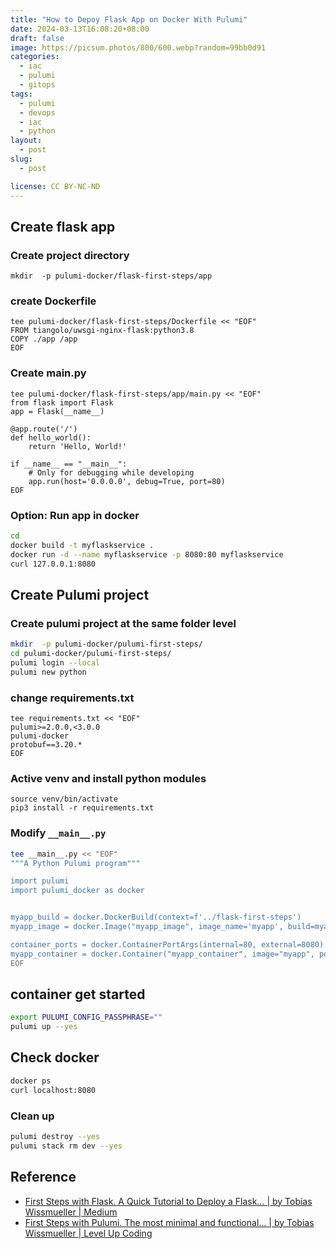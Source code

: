 ```yaml
---
title: "How to Depoy Flask App on Docker With Pulumi"
date: 2024-03-13T16:08:20+08:00
draft: false
image: https://picsum.photos/800/600.webp?random=99bb0d91
categories:
  - iac
  - pulumi
  - gitops
tags:
  - pulumi
  - devops
  - iac
  - python
layout: 
  - post
slug: 
  - post

license: CC BY-NC-ND
---
```



## Create flask app

### Create project directory

```shell
mkdir  -p pulumi-docker/flask-first-steps/app
```
### create Dockerfile
```shell
tee pulumi-docker/flask-first-steps/Dockerfile << "EOF"
FROM tiangolo/uwsgi-nginx-flask:python3.8
COPY ./app /app
EOF
```

### Create main.py
```shell
tee pulumi-docker/flask-first-steps/app/main.py << "EOF"
from flask import Flask
app = Flask(__name__)

@app.route('/')
def hello_world():
    return 'Hello, World!'

if __name__ == "__main__":
    # Only for debugging while developing
    app.run(host='0.0.0.0', debug=True, port=80)
EOF
```

### Option: Run app in docker
```bash
cd 
docker build -t myflaskservice .
docker run -d --name myflaskservice -p 8080:80 myflaskservice
curl 127.0.0.1:8080
```

## Create Pulumi project
### Create pulumi project at the same folder level

```bash
mkdir  -p pulumi-docker/pulumi-first-steps/
cd pulumi-docker/pulumi-first-steps/
pulumi login --local
pulumi new python
```

### change requirements.txt

```shell
tee requirements.txt << "EOF" 
pulumi>=2.0.0,<3.0.0
pulumi-docker
protobuf==3.20.*
EOF
```
### Active venv and install python modules
```shell
source venv/bin/activate
pip3 install -r requirements.txt
```

###  Modify `__main__.py`

```bash
tee __main__.py << "EOF"
"""A Python Pulumi program"""

import pulumi
import pulumi_docker as docker


myapp_build = docker.DockerBuild(context=f'../flask-first-steps')
myapp_image = docker.Image("myapp_image", image_name='myapp', build=myapp_build, skip_push=True)

container_ports = docker.ContainerPortArgs(internal=80, external=8080)
myapp_container = docker.Container("myapp_container", image="myapp", ports=[ container_ports])
EOF
```

## container get started
```bash
export PULUMI_CONFIG_PASSPHRASE=""
pulumi up --yes
```

## Check docker

```bash
docker ps
curl localhost:8080
```
### Clean up
```bash
pulumi destroy --yes
pulumi stack rm dev --yes
```

## Reference
  - [First Steps with Flask. A Quick Tutorial to Deploy a Flask… | by Tobias Wissmueller | Medium](https://twissmueller.medium.com/first-steps-with-flask-dcf7325ad2c6)
  - [First Steps with Pulumi. The most minimal and functional… | by Tobias Wissmueller | Level Up Coding](https://levelup.gitconnected.com/first-steps-with-pulumi-e6025eecece4)
